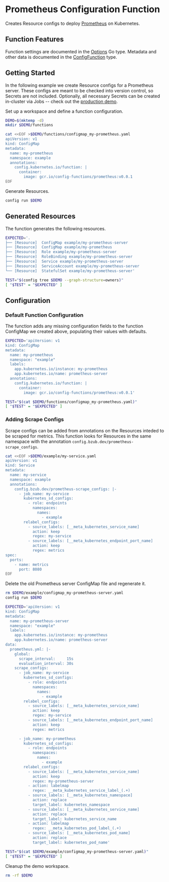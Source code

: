 [prometheus]: https://prometheus.io/
[ConfigFunction]: https://pkg.go.dev/github.com/bzub/config-functions/prometheus?tab=doc#ConfigFunction
[Options]: https://pkg.go.dev/github.com/bzub/config-functions/prometheus?tab=doc#Options

# Prometheus Configuration Function

Creates Resource configs to deploy [Prometheus][prometheus] on Kubernetes.

## Function Features

Function settings are documented in the [Options][Options] Go type. Metadata
and other data is documented in the [ConfigFunction][ConfigFunction] type.

## Getting Started

In the following example we create Resource configs for a Prometheus server. These
configs are meant to be checked into version control, so Secrets are not
included. Optionally, all necessary Secrets can be created in-cluster via Jobs
-- check out the [production demo](./productionExample.md).

Set up a workspace and define a function configuration.
<!-- @createFunctionConfig @test -->
```sh
DEMO=$(mktemp -d)
mkdir $DEMO/functions

cat <<EOF >$DEMO/functions/configmap_my-prometheus.yaml
apiVersion: v1
kind: ConfigMap
metadata:
  name: my-prometheus
  namespace: example
  annotations:
    config.kubernetes.io/function: |
      container:
        image: gcr.io/config-functions/prometheus:v0.0.1
EOF
```

Generate Resources.
<!-- @generateInitialResources @test -->
```sh
config run $DEMO
```

## Generated Resources

The function generates the following resources.
<!-- @verifyResources @test -->
```sh
EXPECTED='.
├── [Resource]  ConfigMap example/my-prometheus-server
├── [Resource]  ConfigMap example/my-prometheus
├── [Resource]  Role example/my-prometheus-server
├── [Resource]  RoleBinding example/my-prometheus-server
├── [Resource]  Service example/my-prometheus-server
├── [Resource]  ServiceAccount example/my-prometheus-server
└── [Resource]  StatefulSet example/my-prometheus-server'

TEST="$(config tree $DEMO --graph-structure=owners)"
[ "$TEST" = "$EXPECTED" ]
```

## Configuration

### Default Function Configuration

The function adds any missing configuration fields to the function ConfigMap we
created above, populating their values with defaults.

<!-- @verifyFunctionConfigDefaults @test -->
```sh
EXPECTED='apiVersion: v1
kind: ConfigMap
metadata:
  name: my-prometheus
  namespace: "example"
  labels:
    app.kubernetes.io/instance: my-prometheus
    app.kubernetes.io/name: prometheus-server
  annotations:
    config.kubernetes.io/function: |
      container:
        image: gcr.io/config-functions/prometheus:v0.0.1'

TEST="$(cat $DEMO/functions/configmap_my-prometheus.yaml)"
[ "$TEST" = "$EXPECTED" ]
```

### Adding Scrape Configs

Scrape configs can be added from annotations on the Resources inteded to be
scraped for metrics. This function looks for Resources in the same namespace
with the annotation `config.bzub.dev/prometheus-scrape_configs`.

<!-- @createScrapeConfigAnnotation @test -->
```sh
cat <<EOF >$DEMO/example/my-service.yaml
apiVersion: v1
kind: Service
metadata:
  name: my-service
  namespace: example
  annotations:
    config.bzub.dev/prometheus-scrape_configs: |-
      - job_name: my-service
        kubernetes_sd_configs:
          - role: endpoints
            namespaces:
              names:
                - example
        relabel_configs:
          - source_labels: [__meta_kubernetes_service_name]
            action: keep
            regex: my-service
          - source_labels: [__meta_kubernetes_endpoint_port_name]
            action: keep
            regex: metrics
spec:
  ports:
    - name: metrics
      port: 8080
EOF
```

Delete the old Prometheus server ConfigMap file and regenerate it.
<!-- @regenerateServerCMWithScrapeConfig @test -->
```sh
rm $DEMO/example/configmap_my-prometheus-server.yaml
config run $DEMO

EXPECTED='apiVersion: v1
kind: ConfigMap
metadata:
  name: my-prometheus-server
  namespace: "example"
  labels:
    app.kubernetes.io/instance: my-prometheus
    app.kubernetes.io/name: prometheus-server
data:
  prometheus.yml: |-
    global:
      scrape_interval:     15s
      evaluation_interval: 30s
    scrape_configs:
      - job_name: my-service
        kubernetes_sd_configs:
          - role: endpoints
            namespaces:
              names:
                - example
        relabel_configs:
          - source_labels: [__meta_kubernetes_service_name]
            action: keep
            regex: my-service
          - source_labels: [__meta_kubernetes_endpoint_port_name]
            action: keep
            regex: metrics

      - job_name: my-prometheus
        kubernetes_sd_configs:
          - role: endpoints
            namespaces:
              names:
                - example
        relabel_configs:
          - source_labels: [__meta_kubernetes_service_name]
            action: keep
            regex: my-prometheus-server
          - action: labelmap
            regex: __meta_kubernetes_service_label_(.+)
          - source_labels: [__meta_kubernetes_namespace]
            action: replace
            target_label: kubernetes_namespace
          - source_labels: [__meta_kubernetes_service_name]
            action: replace
            target_label: kubernetes_service_name
          - action: labelmap
            regex: __meta_kubernetes_pod_label_(.+)
          - source_labels: [__meta_kubernetes_pod_name]
            action: replace
            target_label: kubernetes_pod_name'

TEST="$(cat $DEMO/example/configmap_my-prometheus-server.yaml)"
[ "$TEST" = "$EXPECTED" ]
```

Cleanup the demo workspace.
<!-- @cleanupWorkspace @test -->
```sh
rm -rf $DEMO
```
